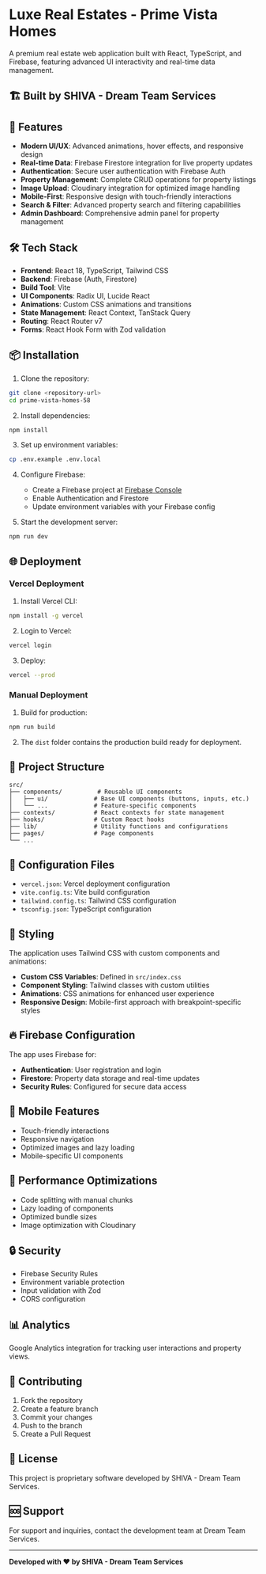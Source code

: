 # Luxe Real Estates - Prime Vista Homes

A premium real estate web application built with React, TypeScript, and Firebase, featuring advanced UI interactivity and real-time data management.

## 🏗️ Built by SHIVA - Dream Team Services

## 🚀 Features

- **Modern UI/UX**: Advanced animations, hover effects, and responsive design
- **Real-time Data**: Firebase Firestore integration for live property updates
- **Authentication**: Secure user authentication with Firebase Auth
- **Property Management**: Complete CRUD operations for property listings
- **Image Upload**: Cloudinary integration for optimized image handling
- **Mobile-First**: Responsive design with touch-friendly interactions
- **Search & Filter**: Advanced property search and filtering capabilities
- **Admin Dashboard**: Comprehensive admin panel for property management

## 🛠️ Tech Stack

- **Frontend**: React 18, TypeScript, Tailwind CSS
- **Backend**: Firebase (Auth, Firestore)
- **Build Tool**: Vite
- **UI Components**: Radix UI, Lucide React
- **Animations**: Custom CSS animations and transitions
- **State Management**: React Context, TanStack Query
- **Routing**: React Router v7
- **Forms**: React Hook Form with Zod validation

## 📦 Installation

1. Clone the repository:
```bash
git clone <repository-url>
cd prime-vista-homes-58
```

2. Install dependencies:
```bash
npm install
```

3. Set up environment variables:
```bash
cp .env.example .env.local
```

4. Configure Firebase:
   - Create a Firebase project at [Firebase Console](https://console.firebase.google.com/)
   - Enable Authentication and Firestore
   - Update environment variables with your Firebase config

5. Start the development server:
```bash
npm run dev
```

## 🌐 Deployment

### Vercel Deployment

1. Install Vercel CLI:
```bash
npm install -g vercel
```

2. Login to Vercel:
```bash
vercel login
```

3. Deploy:
```bash
vercel --prod
```

### Manual Deployment

1. Build for production:
```bash
npm run build
```

2. The `dist` folder contains the production build ready for deployment.

## 📁 Project Structure

```
src/
├── components/          # Reusable UI components
│   ├── ui/             # Base UI components (buttons, inputs, etc.)
│   └── ...             # Feature-specific components
├── contexts/           # React contexts for state management
├── hooks/              # Custom React hooks
├── lib/                # Utility functions and configurations
├── pages/              # Page components
└── ...
```

## 🔧 Configuration Files

- `vercel.json`: Vercel deployment configuration
- `vite.config.ts`: Vite build configuration
- `tailwind.config.ts`: Tailwind CSS configuration
- `tsconfig.json`: TypeScript configuration

## 🎨 Styling

The application uses Tailwind CSS with custom components and animations:

- **Custom CSS Variables**: Defined in `src/index.css`
- **Component Styling**: Tailwind classes with custom utilities
- **Animations**: CSS animations for enhanced user experience
- **Responsive Design**: Mobile-first approach with breakpoint-specific styles

## 🔥 Firebase Configuration

The app uses Firebase for:
- **Authentication**: User registration and login
- **Firestore**: Property data storage and real-time updates
- **Security Rules**: Configured for secure data access

## 📱 Mobile Features

- Touch-friendly interactions
- Responsive navigation
- Optimized images and lazy loading
- Mobile-specific UI components

## 🚀 Performance Optimizations

- Code splitting with manual chunks
- Lazy loading of components
- Optimized bundle sizes
- Image optimization with Cloudinary

## 🔒 Security

- Firebase Security Rules
- Environment variable protection
- Input validation with Zod
- CORS configuration

## 📊 Analytics

Google Analytics integration for tracking user interactions and property views.

## 🤝 Contributing

1. Fork the repository
2. Create a feature branch
3. Commit your changes
4. Push to the branch
5. Create a Pull Request

## 📄 License

This project is proprietary software developed by SHIVA - Dream Team Services.

## 🆘 Support

For support and inquiries, contact the development team at Dream Team Services.

---

**Developed with ❤️ by SHIVA - Dream Team Services**
